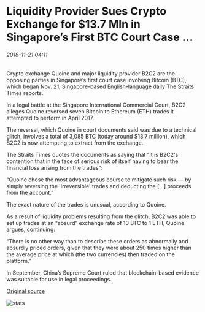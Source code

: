 # Liquidity Provider Sues Crypto Exchange for $13.7 Mln in Singapore’s First BTC Court Case ...

###### 2018-11-21 04:11

Crypto exchange Quoine and major liquidity provider B2C2 are the opposing parties in Singapore’s first court case involving Bitcoin (BTC), which began Nov. 21, Singapore-based English-language daily The Straits Times reports.

In a legal battle at the Singapore International Commercial Court, B2C2 alleges Quoine reversed seven Bitcoin to Ethereum (ETH) trades it attempted to perform in April 2017.

The reversal, which Quoine in court documents said was due to a technical glitch, involves a total of 3,085 BTC (today around $13.7 million), which B2C2 is now attempting to extract from the exchange.

The Straits Times quotes the documents as saying that “it is B2C2's contention that in the face of serious risk of itself having to bear the financial loss arising from the trades”:

“Quoine chose the most advantageous course to mitigate such risk — by simply reversing the 'irreversible' trades and deducting the \[…\] proceeds from the account.”

The exact nature of the trades is unusual, according to Quoine.

As a result of liquidity problems resulting from the glitch, B2C2 was able to set up trades at an “absurd” exchange rate of 10 BTC to 1 ETH, Quoine argues, continuing:

“There is no other way than to describe these orders as abnormally and absurdly priced orders, given that they were about 250 times higher than the average price at which (the two currencies) then traded on the platform.”

In September, China’s Supreme Court ruled that blockchain-based evidence was suitable for use in legal proceedings.

[Original source](https://cointelegraph.com/news/liquidity-provider-sues-crypto-exchange-for-137-mln-in-singapores-first-btc-court-case)

![stats](https://c.statcounter.com/11760860/0/a89fa40b/1/ "stats")